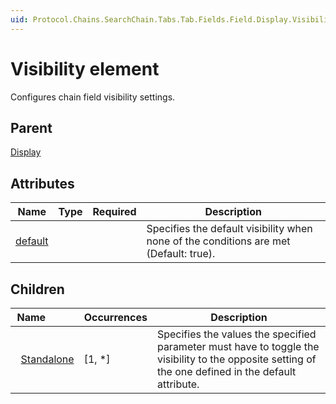```yaml
---
uid: Protocol.Chains.SearchChain.Tabs.Tab.Fields.Field.Display.Visibility
---
```


# Visibility element

Configures chain field visibility settings.

## Parent

[Display](xref:Protocol.Chains.SearchChain.Tabs.Tab.Fields.Field.Display)

## Attributes

|Name|Type|Required|Description|
|--- |--- |--- |--- |
|[default](xref:Protocol.Chains.SearchChain.Tabs.Tab.Fields.Field.Display.Visibility-default)|||Specifies the default visibility when none of the conditions are met (Default: true).|

## Children

|Name&nbsp;&nbsp;&nbsp;&nbsp;&nbsp;&nbsp;&nbsp;&nbsp;&nbsp;&nbsp;|Occurrences|Description|
|--- |--- |--- |
|&nbsp;&nbsp;[Standalone](xref:Protocol.Chains.SearchChain.Tabs.Tab.Fields.Field.Display.Visibility.Standalone)|[1, *]|Specifies the values the specified parameter must have to toggle the visibility to the opposite setting of the one defined in the default attribute.|
